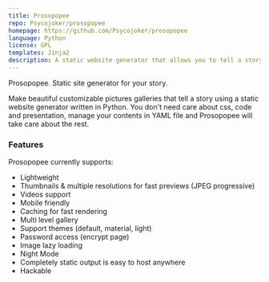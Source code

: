 ```yaml
---
title: Prosopopee
repo: Psycojoker/prosopopee
homepage: https://github.com/Psycojoker/prosopopee
language: Python
license: GPL
templates: Jinja2
description: A static website generator that allows you to tell a story with your pictures
---
```


Prosopopee. Static site generator for your story.

Make beautiful customizable pictures galleries that tell a story using a static website generator written in Python. You don't need care about css, code and presentation, manage your contents in YAML file and Prosopopee will take care about the rest.

### Features

Prosopopee currently supports:

 * Lightweight
 * Thumbnails & multiple resolutions for fast previews (JPEG progressive)
 * Videos support
 * Mobile friendly
 * Caching for fast rendering
 * Multi level gallery
 * Support themes (default, material, light)
 * Password access (encrypt page)
 * Image lazy loading
 * Night Mode
 * Completely static output is easy to host anywhere
 * Hackable
